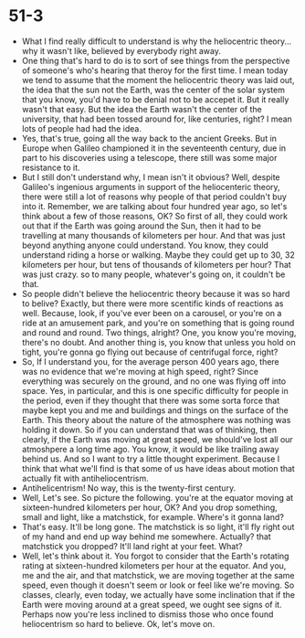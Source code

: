 # 51-3

+ What I find really difficult to understand is why the heliocentric theory... why it wasn't like, believed by everybody right away.
+ One thing that's hard to do is to sort of see things from the perspective of someone's who's hearing that theroy for the first time. I mean today we tend to assume that the moment the heliocentric theory was laid out, the idea that the sun not the Earth, was the center of the solar system that you know, you'd have to be denial not to be accepet it. But it really wasn't that easy. But the idea the Earth wasn't the center of the university, that had been tossed around for, like centuries, right? I mean lots of people had had the idea.
+ Yes, that's true, going all the way back to the ancient Greeks. But in Europe when Galileo championed it in the seventeenth century, due in part to his discoveries using a telescope, there still was some major resistance to it.
+ But I still don't understand why, I mean isn't it obvious? Well, despite Galileo's ingenious arguments in support of the heliocenteric theory, there were still a lot of reasons why people of that period couldn't buy into it. Remember, we are talking about four hundred year ago, so let's think about a few of those reasons, OK? So first of all, they could work out that if the Earth was going around the Sun, then it had to be travelling at many thousands of kilometers per hour. And that was just beyond anything anyone could understand. You know, they could understand riding a horse or walking. Maybe they could get up to 30, 32 kilometers per hour, but tens of thousands of kilometers per hour? That was just crazy. so to many people, whatever's going on, it couldn't be that. 
+ So people didn't believe the heliocentric theory because it was so hard to belive? Exactly, but there were more scentific kinds of reactions as well. Because, look, if you've ever been on a carousel, or you're on a ride at an amusement park, and you're on something that is going round and round and round. Two things, alright? One, you know you're moving, there's no doubt. And another thing is, you know that unless you hold on tight, you're gonna go flying out because of centrifugal force, right?
+ So, If I understand you, for the average person 400 years ago, there was no evidence that we're moving at high speed, right? Since everything was securely on the ground, and no one was flying off into space. Yes, in particular, and this is one specific difficulty for people in the period, even if they thought that there was some sorta force that maybe kept you and me and buildings and things on the surface of the Earth. This theory about the nature of the atmosphere was nothing was holding it down. So if you can understand that was of thinking, then clearly, if the Earth was moving at great speed, we should've lost all our atmoshpere a long time ago. You know, it would be like trailing away behind us. And so I want to try a little thought experiment. Because I think that what we'll find is that some of us have ideas about motion that actually fit with antiheliocentrism.
+ Antihelicentrism! No way, this is the twenty-first century.
+ Well, Let's see. So picture the following. you're at the equator moving at sixteen-hundred kilometers per hour, OK? And you drop something, small and light, like a matchstick, for example. Where's it gonna land?
+ That's easy. It'll be long gone. The matchstick is so light, it'll fly right out of my hand and end up way behind me somewhere. Actually? that matchstick you dropped? It'll land right at your feet. What?
+ Well, let's think about it. You forgot to consider that the Earth's rotating rating at sixteen-hundred kilometers per hour at the equator. And you, me and the air, and that matchstick, we are moving together at the same speed, even though it doesn't seem or look or feel like we're moving. So classes, clearly, even today, we actually have some inclination that if the Earth were moving around at a great speed, we ought see signs of it. Perhaps now you're less inclined to dismiss those who once found heliocentrism so hard to believe. Ok, let's move on.